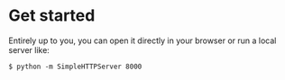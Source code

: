 # Get started

Entirely up to you, you can open it directly in your browser or run a local server like:

    $ python -m SimpleHTTPServer 8000
